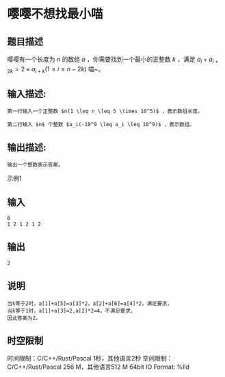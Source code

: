 # 嘤嘤不想找最小喵

## 题目描述

嘤嘤有一个长度为 $n$ 的数组 $a$ ，你需要找到一个最小的正整数 $k$ ，满足 $a_i+a_{i+2k}=2 \times a_{i+k}(1 \leq i \leq n - 2k)$ 喵~。

## 输入描述:
    
    
    第一行输入一个正整数 $n(1 \leq n \leq 5 \times 10^5)$ ，表示数组长度。  
      
    第二行输入 $n$ 个整数 $a_i(-10^9 \leq a_i \leq 10^9)$ ，表示数组。

## 输出描述:
    
    
    输出一个整数表示答案。

示例1 

## 输入
    
    
    6
    1 2 1 2 1 2

## 输出
    
    
    2

## 说明
    
    
    当k等于2时，a[1]+a[5]=a[3]*2，a[2]+a[6]=a[4]*2，满足要求，  
    当k等于1时，a[1]+a[3]=2,a[2]*2=4，不满足要求，  
    因此答案为2。


## 时空限制

时间限制：C/C++/Rust/Pascal 1秒，其他语言2秒
空间限制：C/C++/Rust/Pascal 256 M，其他语言512 M
64bit IO Format: %lld